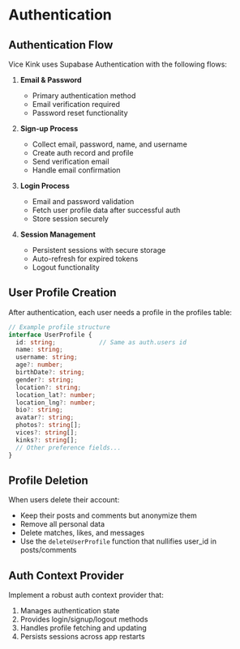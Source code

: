 # Authentication

## Authentication Flow

Vice Kink uses Supabase Authentication with the following flows:

1. **Email & Password**
   - Primary authentication method
   - Email verification required
   - Password reset functionality

2. **Sign-up Process**
   - Collect email, password, name, and username
   - Create auth record and profile
   - Send verification email
   - Handle email confirmation

3. **Login Process**
   - Email and password validation
   - Fetch user profile data after successful auth
   - Store session securely

4. **Session Management**
   - Persistent sessions with secure storage
   - Auto-refresh for expired tokens
   - Logout functionality

## User Profile Creation

After authentication, each user needs a profile in the profiles table:

```typescript
// Example profile structure
interface UserProfile {
  id: string;            // Same as auth.users id
  name: string;
  username: string;
  age?: number;
  birthDate?: string;
  gender?: string;
  location?: string;
  location_lat?: number;
  location_lng?: number;
  bio?: string;
  avatar?: string;
  photos?: string[];
  vices?: string[];
  kinks?: string[];
  // Other preference fields...
}
```

## Profile Deletion

When users delete their account:
- Keep their posts and comments but anonymize them
- Remove all personal data
- Delete matches, likes, and messages
- Use the `deleteUserProfile` function that nullifies user_id in posts/comments

## Auth Context Provider

Implement a robust auth context provider that:
1. Manages authentication state
2. Provides login/signup/logout methods
3. Handles profile fetching and updating
4. Persists sessions across app restarts
